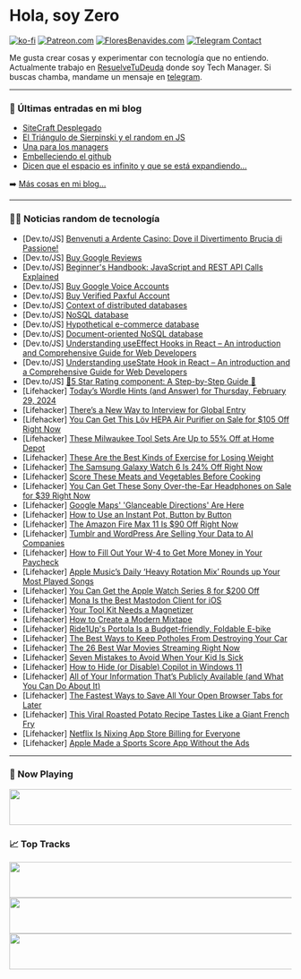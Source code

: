# Hola, soy Zero

[![ko-fi](https://ko-fi.com/img/githubbutton_sm.svg)](https://ko-fi.com/J3J4N0LUK)
[![Patreon.com](https://img.shields.io/endpoint.svg?url=https%3A%2F%2Fshieldsio-patreon.vercel.app%2Fapi%3Fusername%3Dzerodragon%26type%3Dpatrons&style=for-the-badge)](https://patreon.com/zerodragon)
[![FloresBenavides.com](https://img.shields.io/website?down_message=oops&label=MiBlog&style=for-the-badge&up_message=online&url=https%3A%2F%2Ffloresbenavides.com)](https://floresbenavides.com)
[![Telegram Contact](https://img.shields.io/badge/escr%C3%ADbeme-ZeroDragon-%2326A5E4?style=for-the-badge&logo=telegram)](https://t.me/zerodragon)

Me gusta crear cosas y experimentar con tecnología que no entiendo.
Actualmente trabajo en [ResuelveTuDeuda](http://github.com/resuelve) donde soy Tech Manager.
Si buscas chamba, mandame un mensaje en [telegram](https://t.me/zerodragon).

---

### 📕 Últimas entradas en mi blog
<!-- BLOG-POST-LIST:START -->
- [SiteCraft Desplegado](https://floresbenavides.com/sitecraft-desplegado/)
- [El Triángulo de Sierpinski y el random en JS](https://floresbenavides.com/el-triangulo-de-sierpinski-y-el-random-en-js/)
- [Una para los managers](https://floresbenavides.com/una-para-los-managers/)
- [Embelleciendo el github](https://floresbenavides.com/embelleciendo-el-github/)
- [Dicen que el espacio es infinito y que se está expandiendo…](https://floresbenavides.com/dicen-que-el-espacio-es-infinito-y-que-se-esta-expandiendo/)
<!-- BLOG-POST-LIST:END -->

➡️ [Más cosas en mi blog...](https://floresbenavides.com)

---

### 👨‍💻 Noticias random de tecnología
<!-- TECH-POSTS:START -->
- [Dev.to/JS] [Benvenuti a Ardente Casino: Dove il Divertimento Brucia di Passione!](https://dev.to/albinaa/benvenuti-a-ardente-casino-dove-il-divertimento-brucia-di-passione-1o2l)
- [Dev.to/JS] [Buy Google Reviews](https://dev.to/erionloshir28/buy-google-reviews-3159)
- [Dev.to/JS] [Beginner&#39;s Handbook: JavaScript and REST API Calls Explained](https://dev.to/satokenta/beginners-handbook-javascript-and-rest-api-calls-explained-ol5)
- [Dev.to/JS] [Buy Google Voice Accounts](https://dev.to/erionloshir28/buy-google-voice-accounts-24e6)
- [Dev.to/JS] [Buy Verified Paxful Account](https://dev.to/erionloshir28/buy-verified-paxful-account-53fe)
- [Dev.to/JS] [Context of distributed databases](https://dev.to/akmaurya31/context-of-distributed-databases-39mi)
- [Dev.to/JS] [NoSQL database](https://dev.to/akmaurya31/nosql-database-4n42)
- [Dev.to/JS] [Hypothetical e-commerce database](https://dev.to/akmaurya31/hypothetical-e-commerce-database-3ace)
- [Dev.to/JS] [Document-oriented NoSQL database](https://dev.to/akmaurya31/document-oriented-nosql-database-4pbk)
- [Dev.to/JS] [Understanding useEffect Hooks in React – An introduction and Comprehensive Guide for Web Developers](https://dev.to/jlerocher/understanding-useeffect-hooks-in-react-an-introduction-and-comprehensive-guide-for-web-developers-4b26)
- [Dev.to/JS] [Understanding useState Hook in React – An introduction and a Comprehensive Guide for Web Developers](https://dev.to/jlerocher/understanding-usestate-hook-in-react-an-introduction-and-a-comprehensive-guide-for-web-developers-57o7)
- [Dev.to/JS] [🌟5 Star Rating component: A Step-by-Step Guide 🌟](https://dev.to/vikas2426/5-star-rating-component-a-step-by-step-guide-37bk)
- [Lifehacker] [Today’s Wordle Hints &lpar;and Answer&rpar; for Thursday, February 29, 2024](https://lifehacker.com/entertainment/wordle-hint-answer-today)
- [Lifehacker] [There’s a New Way to Interview for Global Entry](https://lifehacker.com/travel/global-entry-on-departure)
- [Lifehacker] [You Can Get This Löv HEPA Air Purifier on Sale for $105 Off Right Now](https://lifehacker.com/home/lov-hepa-air-purifier-sale)
- [Lifehacker] [These Milwaukee Tool Sets Are Up to 55% Off at Home Depot](https://lifehacker.com/home/these-milwaukee-tool-sets-are-up-to-55-off-right-now-at-home-depot)
- [Lifehacker] [These Are the Best Kinds of Exercise for Losing Weight](https://lifehacker.com/health/best-exercises-to-lose-weight)
- [Lifehacker] [The Samsung Galaxy Watch 6 Is 24% Off Right Now](https://lifehacker.com/tech/samsung-galaxy-watch-6-sale)
- [Lifehacker] [Score These Meats and Vegetables Before Cooking](https://lifehacker.com/food-drink/how-to-score-tough-ingredients-before-cooking)
- [Lifehacker] [You Can Get These Sony Over-the-Ear Headphones on Sale for $39 Right Now](https://lifehacker.com/tech/sony-over-ear-headphones-sale)
- [Lifehacker] [Google Maps&#39; &#39;Glanceable Directions&#39; Are Here](https://lifehacker.com/tech/google-maps-glanceable-directions-are-here)
- [Lifehacker] [How to Use an Instant Pot, Button by Button](https://lifehacker.com/how-to-use-instant-pot)
- [Lifehacker] [The Amazon Fire Max 11 Is $90 Off Right Now](https://lifehacker.com/tech/the-amazon-fire-max-11-is-90-off-right-now)
- [Lifehacker] [Tumblr and WordPress Are Selling Your Data to AI Companies](https://lifehacker.com/tech/tumblr-and-wordpress-are-selling-your-data-to-ai-companies)
- [Lifehacker] [How to Fill Out Your W-4 to Get More Money in Your Paycheck](https://lifehacker.com/money/fill-out-your-w-4-to-get-more-money-in-your-paycheck)
- [Lifehacker] [Apple Music’s Daily ‘Heavy Rotation Mix’ Rounds up Your Most Played Songs](https://lifehacker.com/tech/apple-musics-heavy-rotation-playlist)
- [Lifehacker] [You Can Get the Apple Watch Series 8 for $200 Off](https://lifehacker.com/you-can-get-the-apple-watch-series-8-for-its-lowest-pri-1850964083)
- [Lifehacker] [Mona Is the Best Mastodon Client for iOS](https://lifehacker.com/tech/mona-best-mastodon-client)
- [Lifehacker] [Your Tool Kit Needs a Magnetizer](https://lifehacker.com/home/tool-kit-needs-magnetizer)
- [Lifehacker] [How to Create a Modern Mixtape](https://lifehacker.com/tech/how-to-create-a-modern-mixtape)
- [Lifehacker] [Ride1Up&#39;s Portola Is a Budget-friendly, Foldable E-bike](https://lifehacker.com/tech/ride1ups-portola-ebike-review)
- [Lifehacker] [The Best Ways to Keep Potholes From Destroying Your Car](https://lifehacker.com/travel/best-ways-to-keep-potholes-from-destroying-your-car)
- [Lifehacker] [The 26 Best War Movies Streaming Right Now](https://lifehacker.com/entertainment/best-war-movies-streaming-right-now)
- [Lifehacker] [Seven Mistakes to Avoid When Your Kid Is Sick](https://lifehacker.com/family/avoid-these-mistakes-when-your-kid-is-sick)
- [Lifehacker] [How to Hide &lpar;or Disable&rpar; Copilot in Windows 11](https://lifehacker.com/tech/how-to-hide-or-disable-copilot-in-windows-11)
- [Lifehacker] [All of Your Information That’s Publicly Available &lpar;and What You Can Do About It&rpar;](https://lifehacker.com/tech/all-your-information-thats-publicly-available-what-to-do-about-it)
- [Lifehacker] [The Fastest Ways to Save All Your Open Browser Tabs for Later](https://lifehacker.com/tech/how-to-save-all-your-open-tabs-in-safari-chrome-firefox)
- [Lifehacker] [This Viral Roasted Potato Recipe Tastes Like a Giant French Fry](https://lifehacker.com/food-drink/giant-roasted-potato-recipe)
- [Lifehacker] [Netflix Is Nixing App Store Billing for Everyone](https://lifehacker.com/tech/netflix-is-nixing-app-store-billing-for-everyone)
- [Lifehacker] [Apple Made a Sports Score App Without the Ads](https://lifehacker.com/tech/apple-sports-a-scores-app-without-the-ads)<!-- TECH-POSTS:END -->

---

### 🎵 Now Playing
<a href="https://spotify-now-playing-dun.vercel.app/now-playing?open"><img src="https://spotify-now-playing-dun.vercel.app/now-playing" width="540" height="64"></a>

### 📈 Top Tracks
<a href="https://spotify-now-playing-dun.vercel.app/top-tracks?i=1&open"><img src="https://spotify-now-playing-dun.vercel.app/top-tracks?i=1" width="540" height="64"></a>
<a href="https://spotify-now-playing-dun.vercel.app/top-tracks?i=2&open"><img src="https://spotify-now-playing-dun.vercel.app/top-tracks?i=2" width="540" height="64"></a>
<a href="https://spotify-now-playing-dun.vercel.app/top-tracks?i=3&open"><img src="https://spotify-now-playing-dun.vercel.app/top-tracks?i=3" width="540" height="64"></a>

